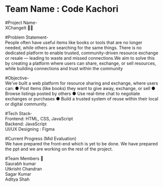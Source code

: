 
# Team Name : Code Kachori

#Project Name-
<br>
XChangeIt 🛒🧠

#Problem Statement-
<br>
People often have useful items like books or tools that are no longer needed, while others are searching for the same things. There is no dedicated platform to enable trusted, community-driven resource exchange or resale — leading to waste and missed connections.We aim to solve this by creating a platform where users can share, exchange, or sell resources, while building connections and trust within the community

#Objective-
<br>
We’ve built a web platform for resource sharing and exchange, where users can: 
● Post items (like books) they want to give away,
exchange, or sell
● Browse listings posted by others
● Use real-time chat to negotiate exchanges or
purchases
● Build a trusted system of reuse within their local or
digital community.

#Tech Stack-
<br>
Frontend: HTML, CSS, JavaScript
<br>
Backend: JavaScript
<br>
UI/UX Designing : Figma
<br>

#Current Progress (Mid Evaluation)
<br>
We have prepared the front-end which is yet to be done. We have prepared the ppt and we are working on the rest of the project.

#Team Members 👥
<br>
 Saurabh kumar
 <br>
 Utkrisht Chandran
 <br>
 Sagar Kumar
 <br>
 Aditya Shah
